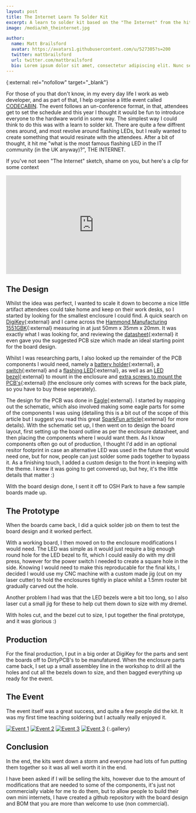 ```yaml
---
layout: post
title: The Internet Learn To Solder Kit
excerpt: A learn to solder kit based on the "The Internet" from the hit TV show, The IT Crowd
image: /media/mh_theinternet.jpg

author:
  name: Matt Brailsford
  avatar: https://avatars1.githubusercontent.com/u/527305?s=200
  twitter: mattbrailsford
  url: twitter.com/mattbrailsford
  bio: Lorem ipsum dolor sit amet, consectetur adipiscing elit. Nunc sed dui nec quam vestibulum semper non vel massa. Mauris vitae gravida sem. Vestibulum rutrum leo sit amet mi viverra, sit amet cursus metus consequat.
---
```


{:external: rel="nofollow" target="_blank"}

For those of you that don't know, in my every day life I work as web developer, and as part of that, I help organise a little event called [CODECABIN](http://codecab.in). The event follows an un-conference format, in that, attendees get to set the schedule and this year I thought it would be fun to introduce everyone to the hardware world in some way. The simplest way I could think to do this was with a learn to solder kit. There are quite a few diffrent ones around, and most revolve around flashing LEDs, but I really wanted to create something that would resinate with the attendees. After a bit of thought, it hit me "what is the most famous flashing LED in the IT community (in the UK anyway)?", THE INTERNET.

If you've not seen "The Internet" sketch, shame on you, but here's a clip for some context

<div class="video">
    <iframe width="480" height="270" src="https://www.youtube.com/embed/iDbyYGrswtg?feature=oembed" frameborder="0" allowfullscreen></iframe>
</div>

## The Design
Whilst the idea was perfect, I wanted to scale it down to become a nice little artifact attendees could take home and keep on their work desks, so I started by looking for the smallest enclosure I could find. A quick search on [DigiKey](https://www.digikey.co.uk){:external} and I came across the [Hammond Manufacturing 1551GBK](https://www.digikey.co.uk/product-detail/en/hammond-manufacturing/1551GBK/HM375-ND/284761){:external} measuring in at just 50mm x 35mm x 20mm. It was exactly what I was looking for, and reviewing the [datasheet](http://www.hammondmfg.com/pdf/1551G.pdf){:external} it even gave you the suggested PCB size which made an ideal starting point for the board design.

Whilst I was researching parts, I also looked up the remainder of the PCB components I would need, namely a [battery holder](https://www.digikey.co.uk/product-detail/en/mpd-memory-protection-devices/BS-3/BS-3-ND/275305){:external}, a [switch](https://www.digikey.co.uk/products/en?keywords=EG1213){:external} and a [flashing LED](https://www.digikey.co.uk/product-detail/en/kingbright/WP56BSRD-B/754-1883-ND/2197310){:external}, as well as an [LED bezel](http://www.ebay.co.uk/itm/3mm-5mm-10mm-LED-Chrome-or-Black-Plastic-Holder-Bezel-Mount-/261445436063?var=&hash=item3cdf5cc29f:m:mB5mh-qRpd4WRTV9zwvryJA){:external} to mount in the enclosure and [extra screws to mount the PCB's](https://www.digikey.co.uk/products/en?keywords=1551ATS100){:external} (the enclosure only comes with screws for the back plate, so you have to buy these seperately).

The design for the PCB was done in [Eagle](https://www.autodesk.com/products/eagle/overview){:external}. I started by mapping out the schematic, which also involved making some eagle parts for some of the components I was using (detailing this is a bit out of the scope of this article but I suggest you read this great [SparkFun article](https://www.sparkfun.com/tutorials/110){:external} for more details). With the schematic set up, I then went on to design the board layout, first setting up the board outline as per the enclosure datasheet, and then placing the components where I would want them. As I know components often go out of production, I thought I'd add in an optional resitor footprint in case an alternative LED was used in the future that would need one, but for now, people can just solder some pads together to bypass it. As a finishing touch, I added a custom design to the front in keeping with the theme. I knew it was going to get convered up, but hey, it's the little details that matter :)

With the board design done, I sent it off to OSH Park to have a few sample boards made up.

## The Prototype
When the boards came back, I did a quick solder job on them to test the board design and it worked perfect.

With a working board, I then moved on to the enclosure modifications I would need. The LED was simple as it would just require a big enough round hole for the LED bezel to fit, which I could easily do with my drill press, however for the power switch I needed to create a square hole in the side. Knowing I would need to make this reproducable for the final kits, I decided I would use my CNC machine with a custom made jig (cut on my laser cutter) to hold the enclosures tightly in place whilst a 1.5mm router bit gradually carved out the hole. 

Another problem I had was that the LED bezels were a bit too long, so I also laser cut a small jig for these to help cut them down to size with my dremel.

With holes cut, and the bezel cut to size, I put together the final prototype, and it was glorious :)

## Production
For the final production, I put in a big order at DigiKey for the parts and sent the boards off to DirtyPCB's to be manufatured. When the enclosure parts came back, I set up a small assembley line in the workshop to drill all the holes and cut all the bezels down to size, and then bagged everything up ready for the event.

## The Event
The event itself was a great success, and quite a few people did the kit. It was my first time teaching soldering but I actually really enjoyed it.

[![Event 1](/media/outrun/01.jpg)](/media/outrun/01.jpg)
[![Event 2](/media/outrun/02.jpg)](/media/outrun/02.jpg)
[![Event 3](/media/outrun/03.jpg)](/media/outrun/03.jpg)
[![Event 3](/media/outrun/03.jpg)](/media/outrun/03.jpg)
{:.gallery}

## Conclusion
In the end, the kits went down a storm and everyone had lots of fun putting them together so it was all well worth it in the end. 

I have been asked if I will be selling the kits, however due to the amount of modifications that are needed to some of the components, it's just not commercially viable for me to do them, but to allow people to build their own mini internets, I have created a github repository with the board design and BOM that you are more than welcome to use (non commercial).
